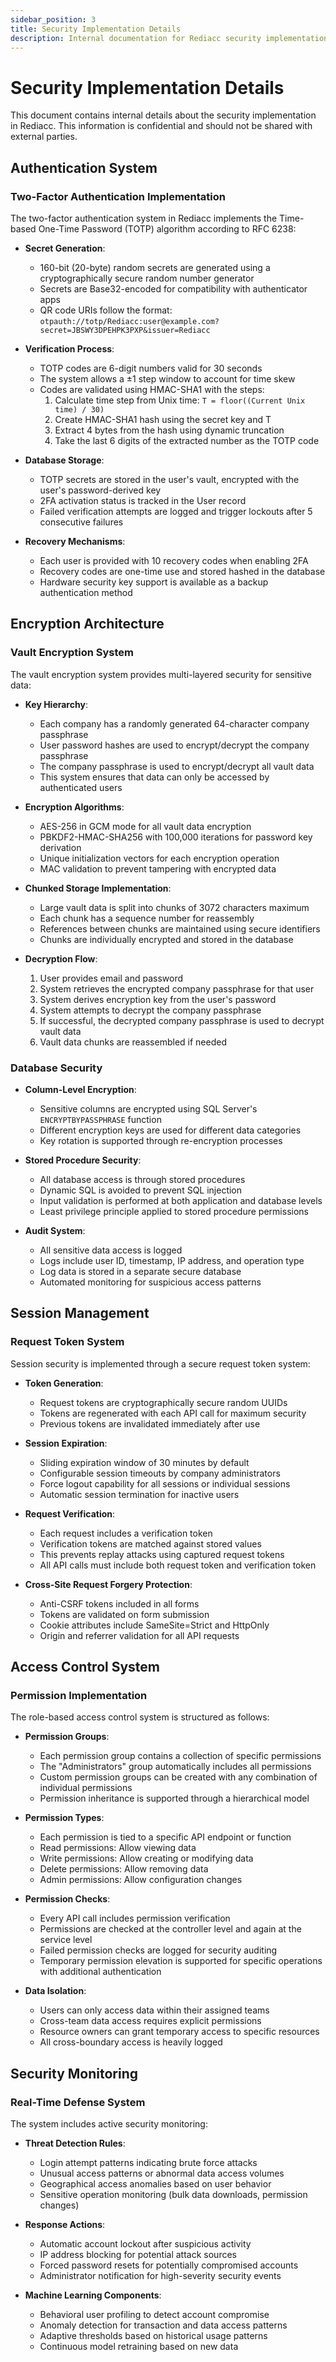 ```yaml
---
sidebar_position: 3
title: Security Implementation Details
description: Internal documentation for Rediacc security implementation
---
```


# Security Implementation Details

This document contains internal details about the security implementation in Rediacc. This information is confidential and should not be shared with external parties.

## Authentication System

### Two-Factor Authentication Implementation

The two-factor authentication system in Rediacc implements the Time-based One-Time Password (TOTP) algorithm according to RFC 6238:

- **Secret Generation**: 
  - 160-bit (20-byte) random secrets are generated using a cryptographically secure random number generator
  - Secrets are Base32-encoded for compatibility with authenticator apps
  - QR code URIs follow the format: `otpauth://totp/Rediacc:user@example.com?secret=JBSWY3DPEHPK3PXP&issuer=Rediacc`

- **Verification Process**:
  - TOTP codes are 6-digit numbers valid for 30 seconds
  - The system allows a ±1 step window to account for time skew
  - Codes are validated using HMAC-SHA1 with the steps:
    1. Calculate time step from Unix time: `T = floor((Current Unix time) / 30)`
    2. Create HMAC-SHA1 hash using the secret key and T
    3. Extract 4 bytes from the hash using dynamic truncation
    4. Take the last 6 digits of the extracted number as the TOTP code

- **Database Storage**:
  - TOTP secrets are stored in the user's vault, encrypted with the user's password-derived key
  - 2FA activation status is tracked in the User record
  - Failed verification attempts are logged and trigger lockouts after 5 consecutive failures

- **Recovery Mechanisms**:
  - Each user is provided with 10 recovery codes when enabling 2FA
  - Recovery codes are one-time use and stored hashed in the database
  - Hardware security key support is available as a backup authentication method

## Encryption Architecture

### Vault Encryption System

The vault encryption system provides multi-layered security for sensitive data:

- **Key Hierarchy**:
  - Each company has a randomly generated 64-character company passphrase
  - User password hashes are used to encrypt/decrypt the company passphrase
  - The company passphrase is used to encrypt/decrypt all vault data
  - This system ensures that data can only be accessed by authenticated users

- **Encryption Algorithms**:
  - AES-256 in GCM mode for all vault data encryption
  - PBKDF2-HMAC-SHA256 with 100,000 iterations for password key derivation
  - Unique initialization vectors for each encryption operation
  - MAC validation to prevent tampering with encrypted data

- **Chunked Storage Implementation**:
  - Large vault data is split into chunks of 3072 characters maximum
  - Each chunk has a sequence number for reassembly
  - References between chunks are maintained using secure identifiers
  - Chunks are individually encrypted and stored in the database

- **Decryption Flow**:
  1. User provides email and password
  2. System retrieves the encrypted company passphrase for that user
  3. System derives encryption key from the user's password
  4. System attempts to decrypt the company passphrase
  5. If successful, the decrypted company passphrase is used to decrypt vault data
  6. Vault data chunks are reassembled if needed

### Database Security

- **Column-Level Encryption**:
  - Sensitive columns are encrypted using SQL Server's `ENCRYPTBYPASSPHRASE` function
  - Different encryption keys are used for different data categories
  - Key rotation is supported through re-encryption processes

- **Stored Procedure Security**:
  - All database access is through stored procedures
  - Dynamic SQL is avoided to prevent SQL injection
  - Input validation is performed at both application and database levels
  - Least privilege principle applied to stored procedure permissions

- **Audit System**:
  - All sensitive data access is logged
  - Logs include user ID, timestamp, IP address, and operation type
  - Log data is stored in a separate secure database
  - Automated monitoring for suspicious access patterns

## Session Management

### Request Token System

Session security is implemented through a secure request token system:

- **Token Generation**:
  - Request tokens are cryptographically secure random UUIDs
  - Tokens are regenerated with each API call for maximum security
  - Previous tokens are invalidated immediately after use

- **Session Expiration**:
  - Sliding expiration window of 30 minutes by default
  - Configurable session timeouts by company administrators
  - Force logout capability for all sessions or individual sessions
  - Automatic session termination for inactive users

- **Request Verification**:
  - Each request includes a verification token
  - Verification tokens are matched against stored values
  - This prevents replay attacks using captured request tokens
  - All API calls must include both request token and verification token

- **Cross-Site Request Forgery Protection**:
  - Anti-CSRF tokens included in all forms
  - Tokens are validated on form submission
  - Cookie attributes include SameSite=Strict and HttpOnly
  - Origin and referrer validation for all API requests

## Access Control System

### Permission Implementation

The role-based access control system is structured as follows:

- **Permission Groups**:
  - Each permission group contains a collection of specific permissions
  - The "Administrators" group automatically includes all permissions
  - Custom permission groups can be created with any combination of individual permissions
  - Permission inheritance is supported through a hierarchical model

- **Permission Types**:
  - Each permission is tied to a specific API endpoint or function
  - Read permissions: Allow viewing data
  - Write permissions: Allow creating or modifying data
  - Delete permissions: Allow removing data
  - Admin permissions: Allow configuration changes

- **Permission Checks**:
  - Every API call includes permission verification
  - Permissions are checked at the controller level and again at the service level
  - Failed permission checks are logged for security auditing
  - Temporary permission elevation is supported for specific operations with additional authentication

- **Data Isolation**:
  - Users can only access data within their assigned teams
  - Cross-team data access requires explicit permissions
  - Resource owners can grant temporary access to specific resources
  - All cross-boundary access is heavily logged

## Security Monitoring

### Real-Time Defense System

The system includes active security monitoring:

- **Threat Detection Rules**:
  - Login attempt patterns indicating brute force attacks
  - Unusual access patterns or abnormal data access volumes
  - Geographical access anomalies based on user behavior
  - Sensitive operation monitoring (bulk data downloads, permission changes)

- **Response Actions**:
  - Automatic account lockout after suspicious activity
  - IP address blocking for potential attack sources
  - Forced password resets for potentially compromised accounts
  - Administrator notification for high-severity security events

- **Machine Learning Components**:
  - Behavioral user profiling to detect account compromise
  - Anomaly detection for transaction and data access patterns
  - Adaptive thresholds based on historical usage patterns
  - Continuous model retraining based on new data

